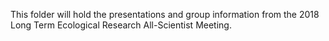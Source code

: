 This folder will hold the presentations and group information from the 2018 Long Term Ecological Research All-Scientist Meeting.

